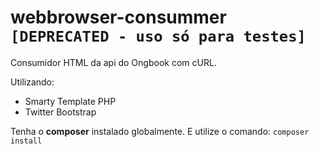 # webbrowser-consummer `[DEPRECATED - uso só para testes]`
Consumidor HTML da api do Ongbook com cURL.

Utilizando:
- Smarty Template PHP
- Twitter Bootstrap

Tenha o **composer** instalado globalmente. E utilize o comando:
`composer install`